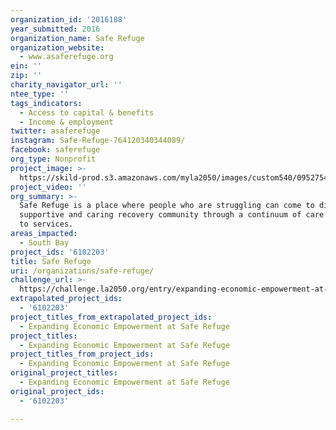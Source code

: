 ```yaml
---
organization_id: '2016188'
year_submitted: 2016
organization_name: Safe Refuge
organization_website:
  - www.asaferefuge.org
ein: ''
zip: ''
charity_navigator_url: ''
ntee_type: ''
tags_indicators:
  - Access to capital & benefits
  - Income & employment
twitter: asaferefuge
instagram: Safe-Refuge-764120340344089/
facebook: saferefuge
org_type: Nonprofit
project_image: >-
  https://skild-prod.s3.amazonaws.com/myla2050/images/custom540/0952754165741-team91.jpg
project_video: ''
org_summary: >-
  Safe Refuge is a place where people who are struggling can come to discover a
  supportive and caring recovery community through a continuum of care approach
  to services.
areas_impacted:
  - South Bay
project_ids: '6102203'
title: Safe Refuge
uri: /organizations/safe-refuge/
challenge_url: >-
  https://challenge.la2050.org/entry/expanding-economic-empowerment-at-safe-refuge
extrapolated_project_ids:
  - '6102203'
project_titles_from_extrapolated_project_ids:
  - Expanding Economic Empowerment at Safe Refuge
project_titles:
  - Expanding Economic Empowerment at Safe Refuge
project_titles_from_project_ids:
  - Expanding Economic Empowerment at Safe Refuge
original_project_titles:
  - Expanding Economic Empowerment at Safe Refuge
original_project_ids:
  - '6102203'

---
```

